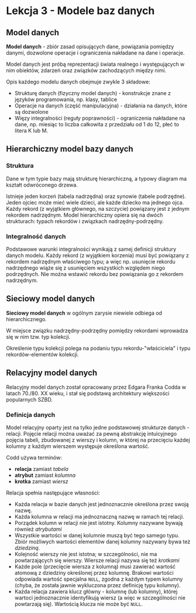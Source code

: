 # Lekcja 3 - Modele baz danych

## Model danych

**Model danych** - zbiór zasad opisujących dane, powiązania pomiędzy danymi, dozwolone operacje i ograniczenia nakładane na dane i operacje.

Model danych jest próbą reprezentacji świata realnego i występujących w nim obiektów, zdarzeń oraz związków zachodzących między nimi.

Opis każdego modelu danych obejmuje zwykle 3 składowe:

- Strukturę danych (fizyczny model danych) - konstrukcje znane z języków programowania, np. klasy, tablice
- Operacje na danych (część manipulacyjna) - działania na danych, które są dozwolone
- Więzy integralności (reguły poprawności) - ograniczenia nakładane na dane, np. miesiąc to liczba całkowita z przedziału od 1 do 12, płeć to litera K lub M.

## Hierarchiczny model bazy danych

### Struktura

Dane w tym typie bazy mają strukturę hierarchiczną, a typowy diagram ma kształt odwróconego drzewa.

Istnieje jeden korzeń (tabela nadrzędna) oraz synowie (tabele podrzędne). Jeden ojciec może mieć wiele dzieci, ale każde dziecko ma jednego ojca. Każdy rekord (z wyjątkiem głównego, na szczycie) powiązany jest z jednym rekordem nadrzędnym. Model hierarchiczny opiera się na dwóch strukturach: typach rekordów i związkach nadrzędny-podrzędny.

### Integralność danych

Podstawowe warunki integralności wynikają z samej definicji struktury danych modelu. Każdy rekord (z wyjątkiem korzenia) musi być powiązany z rekordem nadrzędnym właściwego typu; a więc np. usunięcie rekordu nadrzędnego wiąże się z usunięciem wszystkich względem niego podrzędnych. Nie można wstawić rekordu bez powiązania go z rekordem nadrzędnym.

## Sieciowy model danych

**Sieciowy model danych** w ogólnym zarysie niewiele odbiega od hierarchicznego.

W miejsce związku nadrzędny-podrzędny pomiędzy rekordami wprowadza się w nim tzw. typ kolekcji.

Określenie typu kolekcji polega na podaniu typu rekordu-"właściciela" i typu rekordów-elementów kolekcji.

## Relacyjny model danych

Relacyjny model danych został opracowany przez Edgara Franka Codda w latach 70./80. XX wieku, i stał się podstawą architektury większości popularnych SZBD.

### Definicja danych

Model relacyjny oparty jest na tylko jedne podstawowej strukturze danych - relacji. Pojęcie relacji można uważać za pewną abstrakcję intuicyjnego pojęcia tabeli, zbudowanej z wierszy i kolumn, w której na przecięciu każdej kolumny z każdym wierszem występuje określona wartość.

Codd używa terminów:

- **relacja** zamiast _tabela_
- **atrybut** zamiast _kolumna_
- **krotka** zamiast _wiersz_

Relacja spełnia następujące własności:

- Każda relacja w bazie danych jest jednoznacznie określona przez swoją nazwę.
- Każda kolumna w relacji ma jednoznaczną nazwę w ramach tej relacji.
- Porządek kolumn w relacji nie jest istotny. Kolumny nazywane bywają również _atrybutami_
- Wszystkie wartości w danej kolumnie muszą być tego samego typu. Zbiór możliwych wartości elementów danej kolumny nazywany bywa też _dziedziną_.
- Kolejność wierszy nie jest istotna; w szczególności, nie ma powtarzających się wierszy. Wiersze relacji nazywa się też _krotkami_
- Każde pole (przecięcie wiersza z kolumną) musi zawierać wartość atomową z dziedziny określonej przez kolumnę. Brakowi wartości odpowiada wartość specjalna `NULL`, zgodna z każdym typem kolumny (chyba, że została jawnie wykluczona przez definicję typu kolumny).
- Każda relacja zawiera klucz główny - kolumnę (lub kolumny), której wartoci jednoznacznie identyfikują wiersz (a więc w szczególności nie powtarzają się). Wartością klucza nie może być `NULL`.
